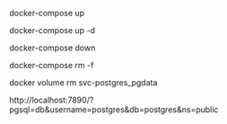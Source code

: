 

docker-compose up

docker-compose up -d

docker-compose down

docker-compose rm -f

docker volume rm svc-postgres_pgdata

http://localhost:7890/?pgsql=db&username=postgres&db=postgres&ns=public